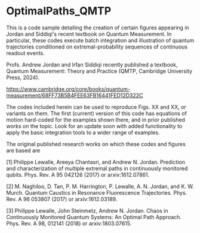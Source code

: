 # OptimalPaths_QMTP
This is a code sample detailing the creation of certain figures appearing in Jordan and Siddiqi's recent textbook on Quantum Measurement. 
In particular, these codes execute batch integration and illustration of quantum trajectories conditioned on extremal-probability sequences of continuous readout events.

Profs. Andrew Jordan and Irfan Siddiqi recently published a textbook, Quantum Measurement: Theory and Practice (QMTP, Cambridge University Press, 2024). 

https://www.cambridge.org/core/books/quantum-measurement/68FF73B5B4FEE63FB16441FED12D322C

The codes included herein can be used to reproduce Figs. XX and XX, or variants on them. The first (current) version of this code has equations of motion hard-coded for the examples shown there, and in prior published works on the topic. Look for an update soon with added functionality to apply the basic integration tools to a wider range of examples. 

The original published research works on which these codes and figures are based are

[1] Philippe Lewalle, Areeya Chantasri, and Andrew N. Jordan. Prediction and characterization of multiple extremal paths in continuously monitored qubits. Phys. Rev. A 95 042126 (2017) or arxiv:1612.07861.

[2] M. Naghiloo, D. Tan, P. M. Harrington, P. Lewalle, A. N. Jordan, and K. W. Murch. Quantum Caustics in Resonance Fluorescence Trajectories. Phys. Rev. A 96 053807 (2017) or arxiv:1612.03189.

[3] Philippe Lewalle, John Steinmetz, Andrew N. Jordan. Chaos in Continuously Monitored Quantum Systems: An Optimal Path Approach. Phys. Rev. A 98, 012141 (2018) or arxiv:1803.07615.
